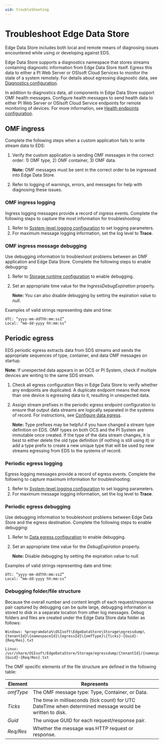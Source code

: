 ```yaml
---
uid: troubleShooting
---
```


# Troubleshoot Edge Data Store

Edge Data Store includes both local and remote means of diagnosing issues encountered while using or developing against EDS.

Edge Data Store supports a diagnostics namespace that stores streams containing diagnostic information from Edge Data Store itself. Egress this data to either a PI Web Server or OSIsoft Cloud Services to monitor the state of a system remotely. For details about egressing diagnostic data, see [Diagnostics configuration](xref:EdgeDataStoreDiagnostics).

In addition to diagnostics data, all components in Edge Data Store support OMF health messages. Configure health messages to send health data to either PI Web Server or OSIsoft Cloud Service endpoints for remote monitoring of devices. For more information, see [Health endpoints configuration](xref:HealthEndpointsConfiguration).

## OMF ingress

Complete the following steps when a custom application fails to write stream data to EDS:

1. Verify the custom application is sending OMF messages in the correct order: 1) OMF type, 2) OMF container, 3) OMF data.

   **Note:** OMF messages must be sent in the correct order to be ingressed into Edge Data Store.
   
2. Refer to logging of warnings, errors, and messages for help with diagnosing these issues.

### OMF ingress logging

Ingress logging messages provide a record of ingress events. Complete the following steps to capture the most information for troubleshooting:

1. Refer to [System-level logging configuration](xref:systemloggingConfiguration) to set logging parameters.
2. For maximum message logging information, set the log level to **Trace**.

### OMF ingress message debugging

Use debugging information to troubleshoot problems between an OMF application and Edge Data Store. Complete the following steps to enable debugging:

1. Refer to [Storage runtime configuration](xref:storageruntime) to enable debugging.
2. Set an appropriate time value for the *IngressDebugExpiration* property. 

   **Note:** You can also disable debugging by setting the expiration value to *null*.

Examples of valid strings representing date and time:

    UTC: “yyyy-mm-ddThh:mm:ssZ”
    Local: “mm-dd-yyyy hh:mm:ss”

## Periodic egress

EDS periodic egress extracts data from SDS streams and sends the appropriate sequences of type, container, and data OMF messages on startup.  

**Note:** If unexpected data appears in an OCS or PI System, check if multiple devices are writing to the same SDS stream. 

1. Check all egress configuration files in Edge Data Store to verify whether any endpoints are duplicated. A duplicate endpoint means that more than one device is egressing data to it, resulting in unexpected data.

2. Assign stream prefixes in the periodic egress endpoint configuration to ensure that output data streams are logically separated in the systems of record. For instructions, see [Configure data egress](xref:configureEgress).

   **Note:** Type prefixes may be helpful if you have changed a stream type definition on EDS. OMF types on both OCS and the PI System are immutable once created. If the type of the data stream changes, it is best to either delete the old type definition (if nothing is still using it) or add a type prefix to create a new unique type that will be used by new streams egressing from EDS to the systems of record.

### Periodic egress logging

Egress logging messages provide a record of egress events. Complete the following to capture maximum information for troubleshooting:

1. Refer to [System-level logging configuration](xref:systemloggingConfiguration) to set logging parameters.
2. For maximum message logging information, set the log level to **Trace**.

### Periodic egress debugging

Use debugging information to troubleshoot problems between Edge Data Store and the egress destination. Complete the following steps to enable debugging:

1. Refer to [Data egress configuration](xref:egress) to enable debugging.
2. Set an appropriate time value for the *DebugExpiration* property. 

   **Note:** Disable debugging by setting the expiration value to *null*.

Examples of valid strings representing date and time:

    UTC: “yyyy-mm-ddThh:mm:ssZ”
    Local: “mm-dd-yyyy hh:mm:ss”

### Debugging folder/file structure

Because the overall number and content length of each request/response pair captured by debugging can be quite large, debugging information is stored to disk in a separate location from other log messages. Debug folders and files are created under the Edge Data Store data folder as follows: 

    Windows: %programdata%\OSIsoft\EdgeDataStore\Storage\egressdump\{tenantId}\{namespaceId}\{egressId}\{omfType}\{Ticks}-{Guid}-{Req/Res}.txt

    Linux: /usr/share/OSIsoft/EdgeDataStore/Storage/egressdump/{tenantId}/{namespaceId}/{egressId}/{omfType}/{Ticks}-{Guid}-{Req/Res}.txt

The OMF specific elements of the file structure are defined in the following table:

| Element    | Represents                       |
|------------|----------------------------------|
| *omfType*  | The OMF message type: Type, Container, or Data.    |
| *Ticks*    | The time in milliseconds (tick count) for UTC DateTime when determined message would be written to disk.  |
| *Guid*     | The unique GUID for each request/response pair.     |
| *Req/Res*  | Whether the message was HTTP request or response.   |

